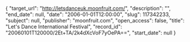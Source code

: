 {
  "target_url": "http://letsdanceuk.moonfruit.com/", 
  "description": "", 
  "end_date": null, 
  "date": "2006-01-01T12:00:00", 
  "slug": 117342233, 
  "subject": null, 
  "publisher": "moonfruit.com", 
  "open_access": false, 
  "title": "Let's Dance International Festival", 
  "record_id": "20060101T120000/2Et+TA/2k4dXcVoF7yOePA==", 
  "start_date": null
}

